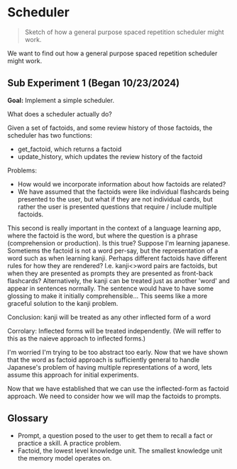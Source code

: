 # Scheduler

> Sketch of how a general purpose spaced repetition scheduler might work.

We want to find out how a general purpose spaced repetition scheduler might work. 

## Sub Experiment 1 (Began 10/23/2024) 

**Goal:** Implement a simple scheduler.

What does a scheduler actually do?

Given a set of factoids, and some review history of those factoids, the scheduler has two functions:

- get_factoid, which returns a factoid
- update_history, which updates the review history of the factoid

Problems:

- How would we incorporate information about how factoids are related?
- We have assumed that the factoids were like individual flashcards being presented to the user, but what if they are not individual cards, but rather the user is presented questions that require / include multiple factoids.

This second is really important in the context of a language learning app, where the factoid is the word, but where the question is a phrase (comprehension or production).
Is this true? Suppose I'm learning japanese. Sometiems the factoid is not a word per-say, but the representation of a word such as when learning kanji. 
Perhaps different factoids have different rules for how they are rendered? I.e. kanji<>word pairs are factoids, but when they are presented as prompts they are presented as front-back flashcards? Alternatively, the kanji can be treated just as another 'word' and appear in sentences normally. The sentence would have to have some glossing to make it initially comprehensible... This seems like a more graceful solution to the kanji problem.

Conclusion: kanji will be treated as any other inflected form of a word

Corrolary: Inflected forms will be treated independently. (We will reffer to this as the naieve approach to inflected forms.)

I'm worried I'm trying to be too abstract too early. Now that we have shown that the word as factoid approach is sufficiently general to handle Japanese's problem of having multiple representations of a word, lets assume this approach for initial experiments. 

Now that we have established that we can use the inflected-form as factoid approach. We need to consider how we will map the factoids to prompts. 


## Glossary

- Prompt, a question posed to the user to get them to recall a fact or practice a skill. A practice problem.
- Factoid, the lowest level knowledge unit. The smallest knowledge unit the memory model operates on.

